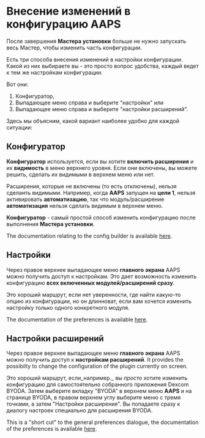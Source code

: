 # Внесение изменений в конфигурацию AAPS

После завершения **Мастера установки** больше не нужно запускать весь Мастер, чтобы изменить часть конфигурации.

Есть три способа внесения изменений в настройки конфигурации. Какой из них выбираете вы - это просто вопрос удобства, каждый ведет к тем же настройкам конфигурации.

Вот они:

1. Конфигуратор,
2. Выпадающее меню справа и выберите "настройки" или
3. Выпадающее меню справа и выберите "настройки расширений".

Здесь мы объясним, какой вариант наиболее удобно для каждой ситуации:

## Конфигуратор

**Конфигуратор** используется, если вы хотите **включить расширения** и их **видимость** в меню верхнего уровня. Если они включены, вы можете решить, сделать их видимыми в верхнем меню или нет.

Расширения, которые не включены (то есть отключены), нельзя сделанть видимыми. Например, когда **AAPS** запущен на **цели 1**, нельзя активировать **автоматизацию**, так что модуль/расширение **автоматизация** нельзя сделать видимым в верхнем меню.

**Конфигуратор** - самый простой способ изменить конфигурацию после выполнения **Мастера установки**.

The documentation relating to the config builder is available [here](../SettingUpAaps/ConfigBuilder.md).

## Настройки

Через правое верхнее выпадающее меню **главного экрана** AAPS можно получить доступ к настройкам. Это дает возможность изменить конфигурацию **всех включенных модулей/расширений сразу**.

Это хороший маршрут, если нет уверенности, где найти какую-то опцию из конфигурации, но он длинноват, если вам хочется изменить настройку только одного конкретного модуля.

The documentation of the preferences is available [here](../SettingUpAaps/Preferences.md).

## Настройки расширений

Через правое верхнее выпадающее меню **главного экрана** AAPS можно получить доступ к **настройкам расширений**. It provides the possibilty to change the configuration of the plugin currently on screen.

Это хороший маршрут, если_например._ вы _просто_ хотите изменить конфигурацию для самостоятельно собранного приложения Dexcom BYODA. Затем выберите вкладку "BYODA" в верхнем меню **AAPS** и на странице BYODA, в правом верхнем углу выберите меню с тремя точками, а затем "Настройки расширения". Вы попадаете сразу к диалогу настроек специально для расширения BYODA.

This is a "short cut" to the general preferences dialogue, the documentation of the preferences is available [here](../SettingUpAaps/Preferences.md).
